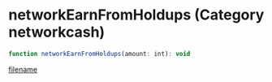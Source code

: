 # networkEarnFromHoldups (Category networkcash)

```js
function networkEarnFromHoldups(amount: int): void
```

[filename](networkEarnFromHoldups_m.md ':include')